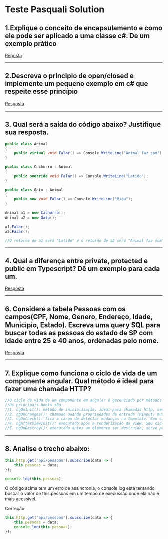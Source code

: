 # Teste Pasquali Solution

## 1.Explique o conceito de encapsulamento e como ele pode ser aplicado a uma classe c#. De um exemplo prático
[Reposta](https://github.com/GuilhermeAlves99/TestePraticoPasquali/blob/master/Resposta1/Program.cs)
______________________________________________________________________________________________________________
## 2.Descreva o principio de open/closed e implemente um pequeno exemplo em c# que respeite esse princípio
[Resposta](https://github.com/GuilhermeAlves99/TestePraticoPasquali/blob/master/Resposta2/Program.cs)
______________________________________________________________________________________________________________
## 3. Qual será a saída do código abaixo? Justifique sua resposta.
```csharp
public class Animal
{
    public virtual void Falar() => Console.WriteLine("Animal faz som");
}

public class Cachorro : Animal
{
    public override void Falar() => Console.WriteLine("Latido");
}

public class Gato : Animal
{
    public new void Falar() => Console.WriteLine("Miau");
}

Animal a1 = new Cachorro();
Animal a2 = new Gato();

a1.Falar();
a2.Falar();

//O retorno de a1 será "Latido" e o retorno de a2 será "Animal faz som", pois apenas a classe Cachorro sobrescreve o valor de Falar()
```
______________________________________________________________________________________________________________
## 4. Qual a diferença entre private, protected e public em Typescript? Dê um exemplo para cada um.
[Resposta](https://github.com/GuilhermeAlves99/TestePraticoPasquali/tree/master/Resposta4)
______________________________________________________________________________________________________________
## 6. Considere a tabela Pessoas com os campos(CPF, Nome, Genero, Endereço, Idade, Municipio, Estado). Escreva uma query SQL para buscar todas as pessoas do estado de SP com idade entre 25 e 40 anos, ordenadas pelo nome.
[Resposta](https://github.com/GuilhermeAlves99/PipesAngular)
______________________________________________________________________________________________________________
## 7. Explique como funciona o ciclo de vida de um componente angular. Qual método é ideal para fazer uma chamada HTTP?
```typescript
//O ciclo de vida de um componente em angular é gerenciado por métodos (hooks)
//Os principais hooks são:
//1. ngOnInit(): método de inicialização, ideal para chamadas http, seu ciclo de vida se encerra após a inicialização.
//2. ngOnChanges(): chamado quando propriedades de entrada (@Input) mudam. Seu ciclo de vida é atualizado a cada interação com um input.
//3. ngDoCheck(): fica a cargo de detectar mudanças no template. Seu ciclo de vida é renovado quando há mudanças na tela.
//4. ngAfterViewInit(): executado após a renderização da view. Seu ciclo de vida se encerra quando a View é carregada
//5. ngOnDestroy(): executado antes um elemento ser destruido, serve para limpeza de dados.
```
______________________________________________________________________________________________________________

## 8. Analise o trecho abaixo: 
```typescript
this.http.get('api/pessoas').subscribe(data => {  
    this.pessoas = data;  
});  

console.log(this.pessoas);
```

O código acima tem um erro de assincronia, o console log está tentando buscar o valor de this.pessoas em um tempo de execussão onde ela não é mais acessível.

Correção:
```typescript
this.http.get('api/pessoas').subscribe(data => {  
    this.pessoas = data;  
    console.log(this.pessoas);
});
```
